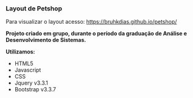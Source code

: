 ### Layout de Petshop

Para visualizar o layout acesso: https://bruhkdias.github.io/petshop/

**Projeto criado em grupo, durante o período da graduação de Análise e Desenvolvimento de Sistemas.**

**Utilizamos:**

* HTML5 
* Javascript 
* CSS
* Jquery v3.3.1
* Bootstrap v3.3.7

